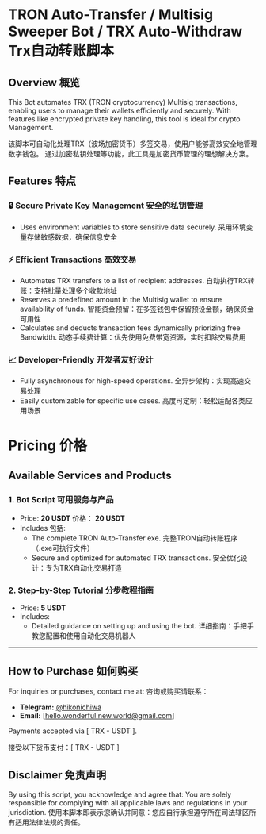 # TRON Auto-Transfer / Multisig Sweeper Bot / TRX Auto-Withdraw Trx自动转账脚本

## Overview 概览
This Bot automates TRX (TRON cryptocurrency) Multisig transactions, enabling users to manage their wallets efficiently and securely. 
With features like encrypted private key handling, this tool is ideal for crypto Management. 

该脚本可自动化处理TRX（波场加密货币）多签交易，使用户能够高效安全地管理数字钱包。
通过加密私钥处理等功能，此工具是加密货币管理的理想解决方案。

## Features 特点
  


### 🔒 Secure Private Key Management 安全的私钥管理
- Uses environment variables to store sensitive data securely. 采用环境变量存储敏感数据，确保信息安全

### ⚡ Efficient Transactions 高效交易
- Automates TRX transfers to a list of recipient addresses. 自动执行TRX转账：支持批量处理多个收款地址
- Reserves a predefined amount in the Multisig wallet to ensure availability of funds. 智能资金预留：在多签钱包中保留预设金额，确保资金可用性
- Calculates and deducts transaction fees dynamically priorizing free Bandwidth. 动态手续费计算：优先使用免费带宽资源，实时扣除交易费用


### 📈 Developer-Friendly 开发者友好设计
- Fully asynchronous for high-speed operations. 全异步架构：实现高速交易处理
- Easily customizable for specific use cases. 高度可定制：轻松适配各类应用场景

# Pricing 价格

## Available Services and Products 

### 1. **Bot Script** **可用服务与产品**
- Price: **20 USDT** 价格： **20 USDT**
- Includes 包括:
  - The complete TRON Auto-Transfer exe. 完整TRON自动转账程序（.exe可执行文件）
  - Secure and optimized for automated TRX transactions. 安全优化设计：专为TRX自动化交易打造

### 2. **Step-by-Step Tutorial** **分步教程指南**
- Price: **5 USDT**
- Includes:
  - Detailed guidance on setting up and using the bot. 详细指南：手把手教您配置和使用自动化交易机器人
---

## How to Purchase 如何购买
For inquiries or purchases, contact me at: 咨询或购买请联系：
- **Telegram:** [@hikonichiwa](https://t.me/hikonichiwa)
- **Email:** [hello.wonderful.new.world@gmail.com]

Payments accepted via [ TRX - USDT ].

接受以下货币支付：[ TRX - USDT ]

## Disclaimer 免责声明
 By using this script, you acknowledge and agree that: You are solely responsible for complying with all applicable laws and regulations in your jurisdiction.
 使用本脚本即表示您确认并同意：您应自行承担遵守所在司法辖区所有适用法律法规的责任。

 


